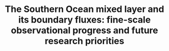 ---
title: "The Southern Ocean mixed layer and its boundary fluxes: fine-scale observational progress and future research priorities"
citation: "Swart, S., du Plessis, M.D., Nicholson, S.A., Monteiro, P.M., Dove, L.A., Thomalla, S., Thompson, A.F., Biddle, L.C., Edholm, J.M., Giddy, I. and Heywood, K.J., 2023. The Southern Ocean mixed layer and its boundary fluxes: fine-scale observational progress and future research priorities. Philosophical Transactions of the Royal Society A, 381(2249), p.20220058."
doi: "https://doi.org/10.1098/rsta.2022.0058" 
category: manuscripts
---